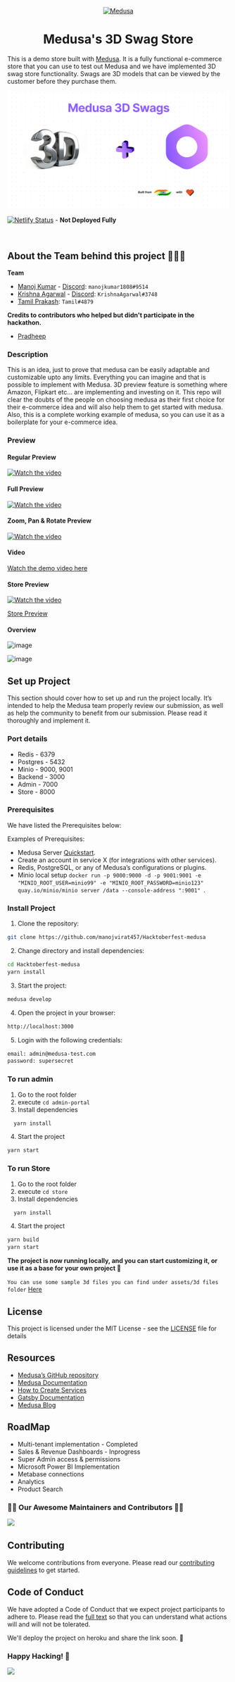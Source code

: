 <p align="center"> 
  <a href="https://www.medusa-commerce.com"> 
    <img alt="Medusa" src="https://user-images.githubusercontent.com/7554214/153162406-bf8fd16f-aa98-4604-b87b-e13ab4baf604.png" width="100" />
  </a>
</p>
<h1 align="center">
Medusa's 3D Swag Store
</h1>

<p align="center">

This is a demo store built with [Medusa](https://www.medusajs.com). It is a fully functional e-commerce store that you can use to test out Medusa and we have implemented 3D swag store functionality. Swags are 3D models that can be viewed by the customer before they purchase them.
</p>

<img src= "assets/Cover.png">

<br>

[![Netlify Status](https://api.netlify.com/api/v1/badges/6ca08976-104d-49d1-b1fb-2381b61ac51c/deploy-status)](https://app.netlify.com/sites/medusa-hackathon/deploys) - **Not Deployed Fully**

<br>

## About the Team behind this project 👨🏻‍💻

**Team**

- [Manoj Kumar](https://github.com/manojvirat457) - [Discord](https://discordapp.com/users/930392488643031050): `manojkumar1808#9514`
- [Krishna Agarwal](https://github.com/MrKrishnaAgarwal) - [Discord](https://discordapp.com/users/983949353171447838): `KrishnaAgarwal#3748`
- [Tamil Prakash](https://github.com/TamilPrakash-S): `Tamil#4879`

**Credits to contributors who helped but didn't participate in the hackathon.**

- [Pradheep](https://github.com/iamdheep)


### Description

This is an idea, just to prove that medusa can be easily adaptable and customizable upto any limits. Everything you can imagine and that is possible to implement with Medusa. 3D preview feature is something where Amazon, Flipkart etc... are implementing and investing on it. This repo will clear the doubts of the people on choosing medusa as their first choice for their e-commerce idea and will also help them to get started with medusa.
Also, this is a complete working example of medusa, so you can use it as a boilerplate for your e-commerce idea.

### Preview

#### Regular Preview
[![Watch the video](https://github.com/manojvirat457/Hacktoberfest-medusa/blob/main/assets/thumbnail.png)](https://github.com/manojvirat457/Hacktoberfest-medusa/blob/main/assets/admin.mp4)

#### Full Preview
[![Watch the video](https://github.com/manojvirat457/Hacktoberfest-medusa/blob/main/assets/thumb2.png)](https://github.com/manojvirat457/Hacktoberfest-medusa/blob/main/assets/admin.mp4)

#### Zoom, Pan & Rotate Preview 
[![Watch the video](https://github.com/manojvirat457/Hacktoberfest-medusa/blob/main/assets/thub3.png)](https://github.com/manojvirat457/Hacktoberfest-medusa/blob/main/assets/admin.mp4)

#### Video

[Watch the demo video here](https://github.com/manojvirat457/Hacktoberfest-medusa/blob/main/assets/admin.mp4)

#### Store Preview

[![Watch the video](https://github.com/manojvirat457/Medusa-3D-Swag-Store/blob/main/assets/store.png)](https://clipchamp.com/watch/QePScELklT9)


[Store Preview](https://clipchamp.com/watch/QePScELklT9)

#### Overview

![image](https://user-images.githubusercontent.com/100597998/194545519-7b7b5db4-657f-4f55-9aca-eef5a121a5ae.png)


![image](https://user-images.githubusercontent.com/100597998/194545593-8a1e931d-7ea6-4268-b10d-c50a9e2784d1.png)

## Set up Project

This section should cover how to set up and run the project locally. It’s intended to help the Medusa team properly review our submission, as well as help the community to benefit from our submission. Please read it thoroughly and implement it.

### Port details
 - Redis - 6379
 - Postgres - 5432
 - Minio - 9000, 9001
 - Backend - 3000
 - Admin - 7000
 - Store - 8000

### Prerequisites

We have listed the Prerequisites below:

Examples of Prerequisites:

- Medusa Server [Quickstart](https://docs.medusajs.com/quickstart/quick-start).
- Create an account in service X (for integrations with other services).
- Redis, PostgreSQL, or any of Medusa’s configurations or plugins.
- Minio local setup `docker run -p 9000:9000 -d -p 9001:9001 -e "MINIO_ROOT_USER=minio99" -e "MINIO_ROOT_PASSWORD=minio123" quay.io/minio/minio server /data --console-address ":9001"
`.

### Install Project

1. Clone the repository:

```bash
git clone https://github.com/manojvirat457/Hacktoberfest-medusa
```

2. Change directory and install dependencies:

```bash
cd Hacktoberfest-medusa
yarn install
```

3. Start the project:

```bash
medusa develop
```
4. Open the project in your browser:

```bash
http://localhost:3000
```

5. Login with the following credentials:

```bash
email: admin@medusa-test.com
password: supersecret
```

### To run admin
1. Go to the root folder
2. execute `cd admin-portal`
3. Install dependencies 
```bash
  yarn install
```
4. Start the project
```bash
yarn start
```

### To run Store
1. Go to the root folder
2. execute `cd store`
3. Install dependencies 
```bash
  yarn install
```
4. Start the project
```bash
yarn build
yarn start
```

**The project is now running locally, and you can start customizing it, or use it as a base for your own project 🎉**

`You can use some sample 3d files you can find under assets/3d files folder` [Here](https://github.com/manojvirat457/Medusa-3D-Swag-Store/tree/main/assets/3d%20files)

## License

This project is licensed under the MIT License - see the [LICENSE](/LICENSE) file for details

## Resources
- [Medusa’s GitHub repository](https://github.com/medusajs/medusa)
- [Medusa Documentation](https://docs.medusajs.com)
- [How to Create Services](https://docs.medusajs.com/advanced/backend/services/create-service)
- [Gatsby Documentation](https://www.gatsbyjs.com/docs)
- [Medusa Blog](https://medusajs.com/blog)


## RoadMap
- Multi-tenant implementation - Completed
- Sales & Revenue Dashboards - Inprogress
- Super Admin access & permissions
- Microsoft Power BI Implementation
- Metabase connections
- Analytics
- Product Search

### 👨‍💻 Our Awesome Maintainers and Contributors 👩‍💻

<a href="https://github.com/manojvirat457/Hacktoberfest-medusa/graphs/contributors">
  <img src="https://contrib.rocks/image?repo=manojvirat457/Medusa-3D-Swag-Store" />
</a>

## Contributing

We welcome contributions from everyone. Please read our [contributing guidelines](/CONTRIBUTING.md) to get started.

## Code of Conduct

We have adopted a Code of Conduct that we expect project participants to adhere to. Please read the [full text](/CODE_OF_CONDUCT.md) so that you can understand what actions will and will not be tolerated.

We'll deploy the project on heroku and share the link soon. 🚀

### Happy Hacking! 🎃

<img src= "https://github.com/manojvirat457/Medusa-3D-Swag-Store/blob/main/assets/Cover%20Template.png" />

